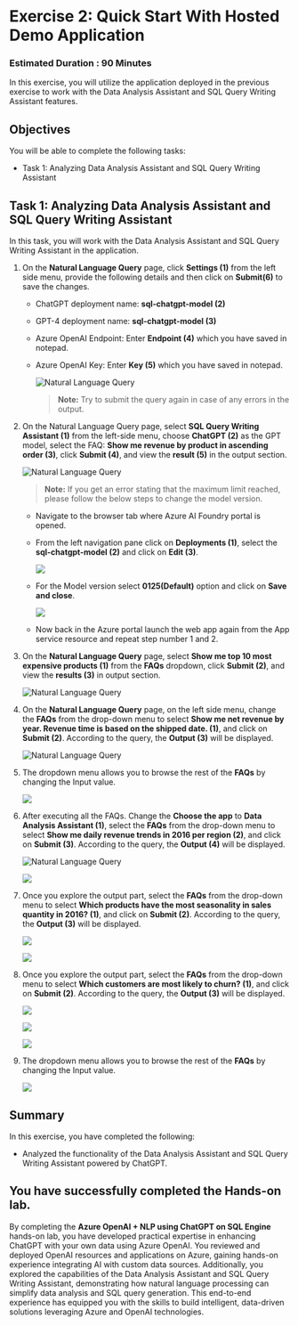 # Exercise 2: Quick Start With Hosted Demo Application

### Estimated Duration : 90 Minutes

In this exercise, you will utilize the application deployed in the previous exercise to work with the Data Analysis Assistant and SQL Query Writing Assistant features.

## Objectives

You will be able to complete the following tasks:

- Task 1: Analyzing Data Analysis Assistant and SQL Query Writing Assistant

## Task 1: Analyzing Data Analysis Assistant and SQL Query Writing Assistant

In this task, you will work with the Data Analysis Assistant and SQL Query Writing Assistant in the application.

1. On the **Natural Language Query** page, click **Settings (1)** from the left side menu, provide the following details and then click on **Submit(6)** to save the changes.

    - ChatGPT deployment name: **sql-chatgpt-model (2)**
    - GPT-4 deployment name: **sql-chatgpt-model (3)**
    - Azure OpenAI Endpoint: Enter **Endpoint (4)** which you have saved in notepad.
    - Azure OpenAI Key: Enter **Key (5)** which you have saved in notepad.

       ![](images/nl-set-credential.png "Natural Language Query")

       >**Note:** Try to submit the query again in case of any errors in the output.

1. On the Natural Language Query page, select **SQL Query Writing Assistant (1)** from the left-side menu, choose **ChatGPT (2)** as the GPT model, select the FAQ: **Show me revenue by product in ascending order (3)**, click **Submit (4)**, and view the **result (5)** in the output section.

    ![](images/nl-01.png "Natural Language Query")

   >**Note:** If you get an error stating that the maximum limit reached, please follow the below steps to change the model version.
     
      - Navigate to the browser tab where Azure AI Foundry portal is opened.
     
     - From the left navigation pane click on **Deployments (1)**, select the **sql-chatgpt-model (2)** and click on **Edit (3)**.

         ![](images/opai-1.png)
     
     - For the Model version select **0125(Default)** option and click on **Save and close**.

         ![](images2/1/s2.png)

     - Now back in the Azure portal launch the web app again from the App service resource and repeat step number 1 and 2.

1. On the **Natural Language Query** page, select **Show me top 10 most expensive products (1)** from the **FAQs** dropdown, click **Submit (2)**, and view the **results (3)** in output section.

    ![](images/nl-02.png "Natural Language Query")

1. On the **Natural Language Query** page, on the left side menu, change the **FAQs** from the drop-down menu to select **Show me net revenue by year. Revenue time is based on the shipped date. (1)**, and click on **Submit (2)**. According to the query, the **Output (3)** will be displayed.

    ![](images/nl-03.png "Natural Language Query")

1. The dropdown menu allows you to browse the rest of the **FAQs** by changing the Input value. 

    ![](images2/1/s5.png)

7. After executing all the FAQs. Change the **Choose the app** to **Data Analysis Assistant (1)**, select the **FAQs** from the drop-down menu to select **Show me daily revenue trends in 2016 per region (2)**, and click on **Submit (3)**. According to the query, the **Output (4)** will be displayed.

    ![](images/nl-04.png "Natural Language Query")

    ![](images2/1/s6.png)

1. Once you explore the output part, select the **FAQs** from the drop-down menu to select **Which products have the most seasonality in sales quantity in 2016? (1)**, and click on **Submit (2)**. According to the query, the **Output (3)** will be displayed.
 
    ![](images2/1/s7.png)

    ![](images2/1/s7a.png)

1. Once you explore the output part, select the **FAQs** from the drop-down menu to select **Which customers are most likely to churn? (1)**, and click on **Submit (2)**. According to the query, the **Output (3)** will be displayed.

    ![](images2/1/s8.png)

    ![](images2/1/s8b.png)

    ![](images2/1/s8c.png)   

1. The dropdown menu allows you to browse the rest of the **FAQs** by changing the Input value.

    ![](images2/1/s9.png) 

## Summary

In this exercise, you have completed the following:

- Analyzed the functionality of the Data Analysis Assistant and SQL Query Writing Assistant powered by ChatGPT.

## You have successfully completed the Hands-on lab. 

By completing the **Azure OpenAI + NLP using ChatGPT on SQL Engine** hands-on lab, you have developed practical expertise in enhancing ChatGPT with your own data using Azure OpenAI. You reviewed and deployed OpenAI resources and applications on Azure, gaining hands-on experience integrating AI with custom data sources. Additionally, you explored the capabilities of the Data Analysis Assistant and SQL Query Writing Assistant, demonstrating how natural language processing can simplify data analysis and SQL query generation. This end-to-end experience has equipped you with the skills to build intelligent, data-driven solutions leveraging Azure and OpenAI technologies.
